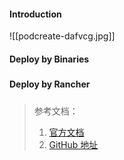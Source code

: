 #### Introduction

![[podcreate-dafvcg.jpg]]

#### Deploy by Binaries
##### 


#### Deploy by Rancher
##### 


> 参考文档：
> 1. [官方文档](https://kubernetes.io/)
> 2. [GitHub 地址](https://github.com/kubernetes/kubernetes)
